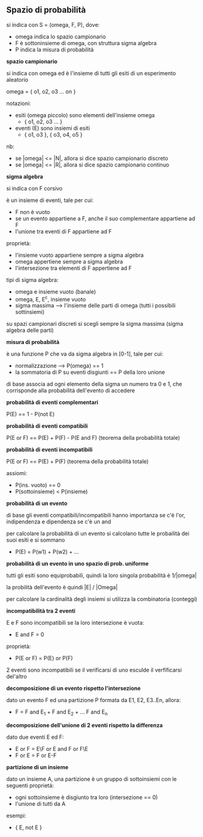 ## Spazio di probabilità

si indica con S = (omega, F, P), dove:
* omega indica lo spazio campionario
* F è sottoninsieme di omega, con struttura sigma algebra
* P indica la misura di probabilità

**spazio campionario**

si indica con omega ed è l'insieme di tutti gli esiti di un esperimento aleatorio

omega = { o1, o2, o3 ... on }

notazioni:
* esiti (omega piccolo) sono elementi dell'insieme omega
    * { o1, o2, o3 ... }
* eventi (E) sono insiemi di esiti
    * { o1, o3 }, { o3, o4, o5 }

nb:
* se \|omega\| <= \|N\|, allora si dice spazio campionario discreto
* se \|omega\| <= \|R\|, allora si dice spazio campionario continuo

**sigma algebra**

si indica con F corsivo

è un insieme di eventi, tale per cui:
* F non è vuoto
* se un evento appartiene a F, anche il suo complementare appartiene ad F
* l'unione tra eventi di F appartiene ad F

proprietà:
* l'insieme vuoto appartiene sempre a sigma algebra
* omega appertiene sempre a sigma algebra
* l'intersezione tra elementi di F appertiene ad F

tipi di sigma algebra:
* omega e insieme vuoto (banale)
* omega, E, E<sup>c</sup>, insieme vuoto
* sigma massima --> l'insieme delle parti di omega (tutti i possibili sottinsiemi)

su spazi campionari discreti si scegli sempre la sigma massima (sigma algebra delle parti)

**misura di probabilità**

è una funzione P che va da sigma algebra in \[0-1\], tale per cui:
* normalizzazione --> P(omega) == 1
* la sommatoria di P su eventi disgiunti == P della loro unione

di base associa ad ogni elemento della sigma un numero tra 0 e 1, che corrisponde alla probabilità dell'evento di accedere

**probabilità di eventi complementari**

P(E) == 1 - P(not E)

**probabilità di eventi compatibili**

P(E or F) == P(E) + P(F) - P(E and F) (teorema della probabilità totale)

**probabilità di eventi incompatibili**

P(E or F) == P(E) + P(F)  (teorema della probabilità totale)

assiomi:

* P(ins. vuoto) == 0
* P(sottoinsieme) <  P(insieme)

**probabilità di un evento**

di base gli eventi compatibili/incompatibili hanno importanza se c'è l'or, indipendenza e dipendenza se c'è un and

per calcolare la probabilità di un evento si calcolano tutte le probailità dei suoi esiti e si sommano
* P(E) = P(w1) + P(w2) + ...

**probabilità di un evento in uno spazio di prob. uniforme**

tutti gli esiti sono equiprobabili, quindi la loro singola probabilità è 1/\|omega\|

la probilità dell'evento è quindi \|E\| / \|Omega\|

per calcolare la cardinalità degli insiemi si utilizza la combinatoria (conteggi)

**incompatibilità tra 2 eventi**

E e F sono incompatibili se la loro intersezione è vuota:
* E and F = 0

proprietà:
* P(E or F) = P(E) or P(F)

2 eventi sono incompatibili se il verificarsi di uno esculde il verfificarsi del'altro

**decomposizione di un evento rispetto l'intersezione**

dato un evento F ed una partizione P formata da E1, E2, E3..En, allora: 
* F = F and E<sub>1</sub> + F and E<sub>2</sub> + ... F and E<sub>n</sub>  

**decomposizione dell'unione di 2 eventi rispetto la differenza**

dato due eventi E ed F:
* E or F =  E\F or E and F or F\E
* F or E = F or E-F

**partizione di un insieme**

dato un insieme A, una partizione è un gruppo di sottoinsiemi con le seguenti proprietà:
* ogni sottoinsieme è disgiunto tra loro (intersezione == 0)
* l'unione di tutti da A

esempi:
* { E, not E }

